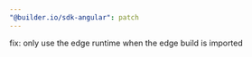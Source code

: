 ```yaml
---
"@builder.io/sdk-angular": patch
---
```


fix: only use the edge runtime when the edge build is imported
